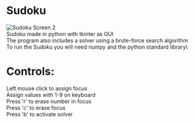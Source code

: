 # Sudoku
![Sudoku Screen 2](https://user-images.githubusercontent.com/86071306/125268891-72c9bf80-e308-11eb-96e4-51cf5f3dd9d6.png)\
Sudoku made in python with tkinter as GUI\
The program also includes a solver using a brute-force search algorithm\
To run the Sudoku you will need numpy and the python standard library\
# Controls:
  Left mouse click to assign focus\
  Assign values with 1-9 on keyboard\
  Press 'r' to erase number in focus\
  Press 'c' to erase focus\
  Press 'b' to activate solver
